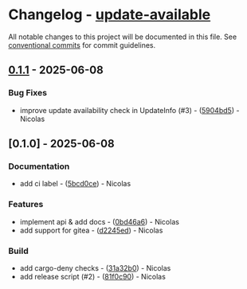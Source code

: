 # Changelog - [update-available](https://github.com/bircni/update-available)

All notable changes to this project will be documented in this file. See [conventional commits](https://www.conventionalcommits.org/) for commit guidelines.

## [0.1.1](https://github.com/bircni/update-available/compare/0.1.0..0.1.1) - 2025-06-08

### Bug Fixes

- improve update availability check in UpdateInfo (#3) - ([5904bd5](https://github.com/bircni/update-available/commit/5904bd5894956f3e439886e4f25c70bddcdd5ee7)) - Nicolas

## [0.1.0] - 2025-06-08

### Documentation

- add ci label - ([5bcd0ce](https://github.com/bircni/update-available/commit/5bcd0ce1553cfae8ea3dfdbeacd72f3e03af940a)) - Nicolas

### Features

- implement api & add docs - ([0bd46a6](https://github.com/bircni/update-available/commit/0bd46a64d81dd9cc92bd63880b85593e805f42d1)) - Nicolas
- add support for gitea - ([d2245ed](https://github.com/bircni/update-available/commit/d2245ed14c74e2be9391719ce0286756b4a97098)) - Nicolas

### Build

- add cargo-deny checks - ([31a32b0](https://github.com/bircni/update-available/commit/31a32b01764e42822c2c6777389d625d301cb0cc)) - Nicolas
- add release script (#2) - ([81f0c90](https://github.com/bircni/update-available/commit/81f0c900f0f4d53ef4b684636365ff2e68b12b98)) - Nicolas
<!-- generated by git-cliff -->
